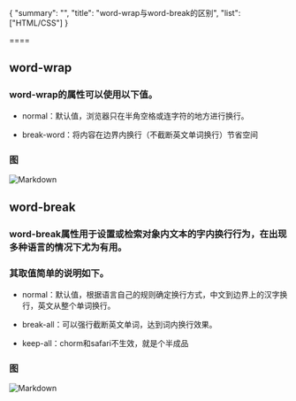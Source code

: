 
{
    "summary": "",
    "title": "word-wrap与word-break的区别",
    "list": ["HTML/CSS"]
}

====

## word-wrap

### word-wrap的属性可以使用以下值。

- normal：默认值，浏览器只在半角空格或连字符的地方进行换行。

- break-word：将内容在边界内换行（不截断英文单词换行）节省空间

### 图

![Markdown](http://i1.piimg.com/1949/d4aa472f96c17e1f.png)

## word-break

### word-break属性用于设置或检索对象内文本的字内换行行为，在出现多种语言的情况下尤为有用。

### 其取值简单的说明如下。

- normal：默认值，根据语言自己的规则确定换行方式，中文到边界上的汉字换行，英文从整个单词换行。

- break-all：可以强行截断英文单词，达到词内换行效果。

- keep-all：chorm和safari不生效，就是个半成品

### 图

![Markdown](http://i4.buimg.com/1949/1767c55cda10cd2d.png)  